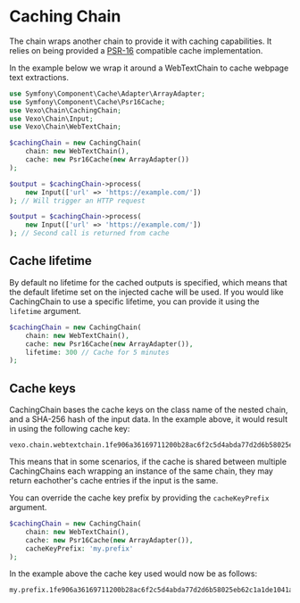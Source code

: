 # Caching Chain

The chain wraps another chain to provide it with caching capabilities. It relies on being provided a [PSR-16](https://www.php-fig.org/psr/psr-16/) compatible cache implementation.

In the example below we wrap it around a WebTextChain to cache webpage text extractions.

```php
use Symfony\Component\Cache\Adapter\ArrayAdapter;
use Symfony\Component\Cache\Psr16Cache;
use Vexo\Chain\CachingChain;
use Vexo\Chain\Input;
use Vexo\Chain\WebTextChain;

$cachingChain = new CachingChain(
    chain: new WebTextChain(),
    cache: new Psr16Cache(new ArrayAdapter())
);

$output = $cachingChain->process(
    new Input(['url' => 'https://example.com/'])
); // Will trigger an HTTP request

$output = $cachingChain->process(
    new Input(['url' => 'https://example.com/'])
); // Second call is returned from cache
```

## Cache lifetime

By default no lifetime for the cached outputs is specified, which means that the default lifetime set on the injected cache will be used. If you would like CachingChain to use a specific lifetime, you can provide it using the `lifetime` argument.

```php
$cachingChain = new CachingChain(
    chain: new WebTextChain(),
    cache: new Psr16Cache(new ArrayAdapter()),
    lifetime: 300 // Cache for 5 minutes
);
```

## Cache keys

CachingChain bases the cache keys on the class name of the nested chain, and a SHA-256 hash of the input data. In the example above, it would result in using the following cache key:

```
vexo.chain.webtextchain.1fe906a36169711200b28ac6f2c5d4abda77d2d6b58025eb62c1a1de1041a6f9
```

This means that in some scenarios, if the cache is shared between multiple CachingChains each wrapping an instance of the same chain, they may return eachother's cache entries if the input is the same.

You can override the cache key prefix by providing the `cacheKeyPrefix` argument.

```php
$cachingChain = new CachingChain(
    chain: new WebTextChain(),
    cache: new Psr16Cache(new ArrayAdapter()),
    cacheKeyPrefix: 'my.prefix'
);
```

In the example above the cache key used would now be as follows:

```
my.prefix.1fe906a36169711200b28ac6f2c5d4abda77d2d6b58025eb62c1a1de1041a6f9
```
